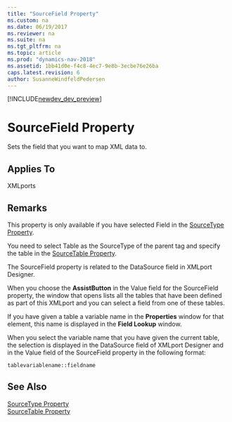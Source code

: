 ```yaml
---
title: "SourceField Property"
ms.custom: na
ms.date: 06/19/2017
ms.reviewer: na
ms.suite: na
ms.tgt_pltfrm: na
ms.topic: article
ms.prod: "dynamics-nav-2018"
ms.assetid: 1bb41d0e-f4c8-4ec7-9e8b-3ecbe76e26ba
caps.latest.revision: 6
author: SusanneWindfeldPedersen
---
```


[!INCLUDE[newdev_dev_preview](../includes/newdev_dev_preview.md)]

# SourceField Property
Sets the field that you want to map XML data to.  
  
## Applies To  
 XMLports  
  
## Remarks  
 This property is only available if you have selected Field in the [SourceType Property](devenv-sourcetype-property.md).  
  
 You need to select Table as the SourceType of the parent tag and specify the table in the [SourceTable Property](devenv-sourcetable-property.md).  
  
 The SourceField property is related to the DataSource field in XMLport Designer.  
  
 When you choose the **AssistButton** in the Value field for the SourceField property, the window that opens lists all the tables that have been defined as part of this XMLport and you can select a field from one of these tables.  
  
 If you have given a table a variable name in the **Properties** window for that element, this name is displayed in the **Field Lookup** window.  
  
 When you select the variable name that you have given the current table, the selection is displayed in the DataSource field of XMLport Designer and in the Value field of the SourceField property in the following format:  
  
```  
tablevariablename::fieldname  
```  
  
## See Also  
 [SourceType Property](devenv-sourcetype-property.md)   
 [SourceTable Property](devenv-sourcetable-property.md)